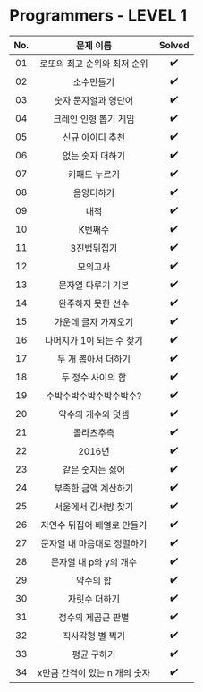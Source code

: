 # Programmers - LEVEL 1


|          No.          |        문제 이름         |        Solved         |
| :-----: | :---------------------: | :-----: |
| 01 | 로또의 최고 순위와 최저 순위 | ✔️ |
| 02 | 소수만들기 | ✔️ |
| 03 | 숫자 문자열과 영단어 | ✔️ |
| 04 | 크레인 인형 뽑기 게임 | ✔️ |
| 05 | 신규 아이디 추천 | ✔️ |
| 06 | 없는 숫자 더하기 | ✔️ |
| 07 | 키패드 누르기 | ✔️ |
| 08 | 음양더하기 | ✔️ |
| 09 | 내적 | ✔️ |
| 10 | K번째수 | ✔️ |
| 11 | 3진법뒤집기 | ✔️ |
| 12 | 모의고사 | ✔️ |
| 13 | 문자열 다루기 기본 | ✔️ |
| 14 | 완주하지 못한 선수 | ✔️ |
| 15 | 가운데 글자 가져오기 | ✔️ |
| 16 | 나머지가 1이 되는 수 찾기 | ✔️ |
| 17 | 두 개 뽑아서 더하기 | ✔️ |
| 18 | 두 정수 사이의 합 | ✔️ |
| 19 | 수박수박수박수박수박수? | ✔️ |
| 20 | 약수의 개수와 덧셈 | ✔️ |
| 21 | 콜라츠추측 | ✔️ |
| 22 | 2016년 | ✔️ |
| 23 | 같은 숫자는 싫어 | ✔️ |
| 24 | 부족한 금액 계산하기 | ✔️ |
| 25 | 서울에서 김서방 찾기 | ✔️ |
| 26 | 자연수 뒤집어 배열로 만들기 | ✔️ |
| 27 | 문자열 내 마음대로 정렬하기 | ✔️ |
| 28 | 문자열 내 p와 y의 개수 | ✔️ |
| 29 | 약수의 합 | ✔️ |
| 30 | 자릿수 더하기 | ✔️ |
| 31 | 정수의 제곱근 판별 | ✔️ |
| 32 | 직사각형 별 찍기 | ✔️ |
| 33 | 평균 구하기 | ✔️ |
| 34 | x만큼 간격이 있는 n 개의 숫자 | ✔️ |
